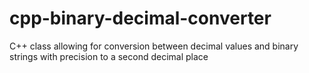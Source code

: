 # cpp-binary-decimal-converter
C++ class allowing for conversion between decimal values and binary strings with precision to a second decimal place
